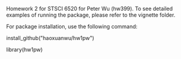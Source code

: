 Homework 2 for STSCI 6520 for Peter Wu (hw399). To see detailed examples of running the package, please refer to the vignette folder.

For package installation, use the following command:

install_github("haoxuanwu/hw1pw")

library(hw1pw)

